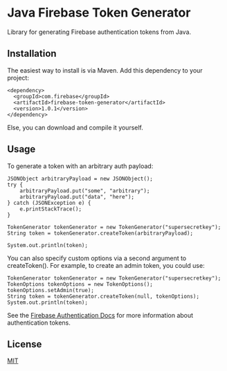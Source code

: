 # Java Firebase Token Generator

Library for generating Firebase authentication tokens from Java.

## Installation
The easiest way to install is via Maven. Add this dependency to your project:

```
<dependency>
  <groupId>com.firebase</groupId>
  <artifactId>firebase-token-generator</artifactId>
  <version>1.0.1</version>
</dependency>
```

Else, you can download and compile it yourself.

## Usage
To generate a token with an arbitrary auth payload:

```
JSONObject arbitraryPayload = new JSONObject();
try {
    arbitraryPayload.put("some", "arbitrary");
    arbitraryPayload.put("data", "here");
} catch (JSONException e) {
    e.printStackTrace();
}   
    
TokenGenerator tokenGenerator = new TokenGenerator("supersecretkey");
String token = tokenGenerator.createToken(arbitraryPayload);
    
System.out.println(token);
```

You can also specify custom options via a second argument to createToken().  For example, to create an admin token, you could use:

```
TokenGenerator tokenGenerator = new TokenGenerator("supersecretkey");
TokenOptions tokenOptions = new TokenOptions();
tokenOptions.setAdmin(true);
String token = tokenGenerator.createToken(null, tokenOptions);
System.out.println(token);
```

See the [Firebase Authentication Docs](https://www.firebase.com/docs/security/authentication.html) for more information about authentication tokens.

License
-------
[MIT](http://firebase.mit-license.org)
